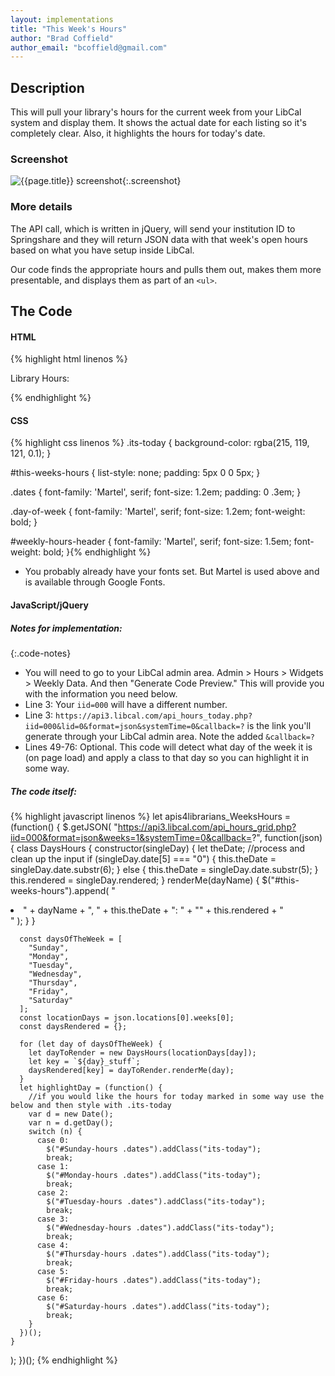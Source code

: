 ```yaml
---
layout: implementations
title: "This Week's Hours"
author: "Brad Coffield"
author_email: "bcoffield@gmail.com"
---
```


## Description

This will pull your library's hours for the current week from your LibCal system and display them. It shows the actual date for each listing so it's completely clear. Also, it highlights the hours for today's date.

### Screenshot

![{{page.title}} screenshot]({{site.baseurl}}/assets/{{page.title}}-screenshot.jpg){:.screenshot}

### More details

The API call, which is written in jQuery, will send your institution ID to Springshare and they will return JSON data with that week's open hours based on what you have setup inside LibCal.

Our code finds the appropriate hours and pulls them out, makes them more presentable, and displays them as part of an `<ul>`.

## The Code

#### HTML

{% highlight html linenos %}

<div id="weekly-hours-header">Library Hours:</div>
<ul id="this-weeks-hours"></ul>
{% endhighlight %}

#### CSS

{% highlight css linenos %}
.its-today {
background-color: rgba(215, 119, 121, 0.1);
}

#this-weeks-hours {
list-style: none;
padding: 5px 0 0 5px;
}

.dates {
font-family: 'Martel', serif;
font-size: 1.2em;
padding: 0 .3em;
}

.day-of-week {
font-family: 'Martel', serif;
font-size: 1.2em;
font-weight: bold;
}

#weekly-hours-header {
font-family: 'Martel', serif;
font-size: 1.5em;
font-weight: bold;
}{% endhighlight %}

* You probably already have your fonts set. But Martel is used above and is available through Google Fonts.

#### JavaScript/jQuery

##### Notes for implementation:

{:.code-notes}

* You will need to go to your LibCal admin area. Admin > Hours > Widgets > Weekly Data. And then "Generate Code Preview." This will provide you with the information you need below.
* Line 3: Your `iid=000` will have a different number.
* Line 3: `https://api3.libcal.com/api_hours_today.php?iid=000&lid=0&format=json&systemTime=0&callback=?` is the link you'll generate through your LibCal admin area. Note the added `&callback=?`
* Lines 49-76: Optional. This code will detect what day of the week it is (on page load) and apply a class to that day so you can highlight it in some way.

##### The code itself:

{% highlight javascript linenos %}
let apis4librarians_WeeksHours = (function() {
  $.getJSON(
    "https://api3.libcal.com/api_hours_grid.php?iid=000&format=json&weeks=1&systemTime=0&callback=?",
    function(json) {
      class DaysHours {
        constructor(singleDay) {
          let theDate;
          //process and clean up the input
          if (singleDay.date[5] === "0") {
            this.theDate = singleDay.date.substr(6);
          } else {
            this.theDate = singleDay.date.substr(5);
          }
          this.rendered = singleDay.rendered;
        }
        renderMe(dayName) {
          $("#this-weeks-hours").append(
            "<li id='" +
              dayName +
              "-hours'><span class='day-of-week'>" +
              dayName +
              ", " +
              this.theDate +
              ":</span> " +
              "<span class='dates'>" +
              this.rendered +
              "</li>"
          );
        }
      }

      const daysOfTheWeek = [
        "Sunday",
        "Monday",
        "Tuesday",
        "Wednesday",
        "Thursday",
        "Friday",
        "Saturday"
      ];
      const locationDays = json.locations[0].weeks[0];
      const daysRendered = {};

      for (let day of daysOfTheWeek) {
        let dayToRender = new DaysHours(locationDays[day]);
        let key = `${day}_stuff`;
        daysRendered[key] = dayToRender.renderMe(day);
      }
      let highlightDay = (function() {
        //if you would like the hours for today marked in some way use the below and then style with .its-today
        var d = new Date();
        var n = d.getDay();
        switch (n) {
          case 0:
            $("#Sunday-hours .dates").addClass("its-today");
            break;
          case 1:
            $("#Monday-hours .dates").addClass("its-today");
            break;
          case 2:
            $("#Tuesday-hours .dates").addClass("its-today");
            break;
          case 3:
            $("#Wednesday-hours .dates").addClass("its-today");
            break;
          case 4:
            $("#Thursday-hours .dates").addClass("its-today");
            break;
          case 5:
            $("#Friday-hours .dates").addClass("its-today");
            break;
          case 6:
            $("#Saturday-hours .dates").addClass("its-today");
            break;
        }
      })();
    }
  );
})();
{% endhighlight %}
